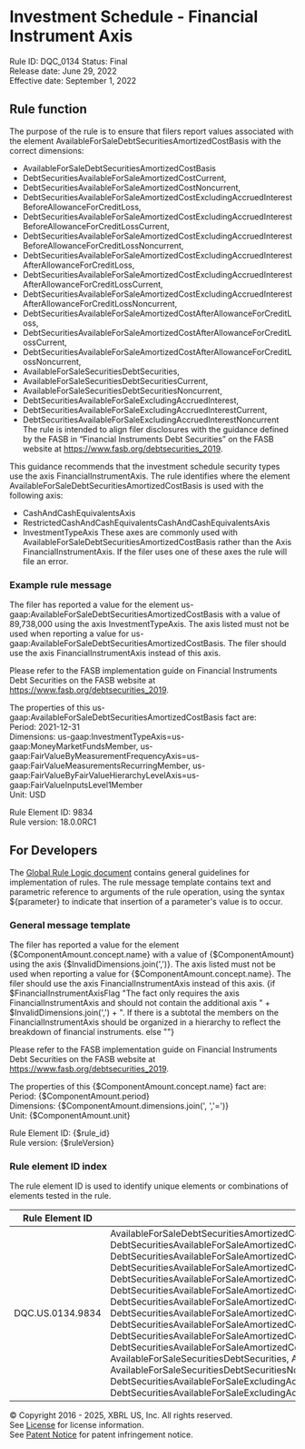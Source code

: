# Investment Schedule - Financial Instrument Axis  
Rule ID: DQC_0134 
Status: Final  
Release date: June 29, 2022  
Effective date: September 1, 2022  
  
## Rule function
The purpose of the rule is to ensure that filers report values associated with the element AvailableForSaleDebtSecuritiesAmortizedCostBasis with the correct dimensions:  
  - AvailableForSaleDebtSecuritiesAmortizedCostBasis
  - DebtSecuritiesAvailableForSaleAmortizedCostCurrent, 
  - DebtSecuritiesAvailableForSaleAmortizedCostNoncurrent,
  - DebtSecuritiesAvailableForSaleAmortizedCostExcludingAccruedInterestBeforeAllowanceForCreditLoss,
  - DebtSecuritiesAvailableForSaleAmortizedCostExcludingAccruedInterestBeforeAllowanceForCreditLossCurrent,
  - DebtSecuritiesAvailableForSaleAmortizedCostExcludingAccruedInterestBeforeAllowanceForCreditLossNoncurrent,
  - DebtSecuritiesAvailableForSaleAmortizedCostExcludingAccruedInterestAfterAllowanceForCreditLoss,
  - DebtSecuritiesAvailableForSaleAmortizedCostExcludingAccruedInterestAfterAllowanceForCreditLossCurrent,
  - DebtSecuritiesAvailableForSaleAmortizedCostExcludingAccruedInterestAfterAllowanceForCreditLossNoncurrent, 
  - DebtSecuritiesAvailableForSaleAmortizedCostAfterAllowanceForCreditLoss, 
  - DebtSecuritiesAvailableForSaleAmortizedCostAfterAllowanceForCreditLossCurrent,
  - DebtSecuritiesAvailableForSaleAmortizedCostAfterAllowanceForCreditLossNoncurrent,
  - AvailableForSaleSecuritiesDebtSecurities,
  - AvailableForSaleSecuritiesDebtSecuritiesCurrent,
  - AvailableForSaleSecuritiesDebtSecuritiesNoncurrent,
  - DebtSecuritiesAvailableForSaleExcludingAccruedInterest,
  - DebtSecuritiesAvailableForSaleExcludingAccruedInterestCurrent,
  - DebtSecuritiesAvailableForSaleExcludingAccruedInterestNoncurrent  
The rule is intended to align filer disclosures with the guidance defined by the FASB in “Financial Instruments Debt Securities” on the FASB website at https://www.fasb.org/debtsecurities_2019.

This guidance recommends that the investment schedule security types use the axis FinancialInstrumentAxis. The rule identifies where the element AvailableForSaleDebtSecuritiesAmortizedCostBasis is used with the following axis:
  - CashAndCashEquivalentsAxis
  - RestrictedCashAndCashEquivalentsCashAndCashEquivalentsAxis
  - InvestmentTypeAxis
These axes are commonly used with AvailableForSaleDebtSecuritiesAmortizedCostBasis rather than the Axis FinancialInstrumentAxis. If the filer uses one of these axes the rule will file an error.

### Example rule message
The filer has reported a value for the element us-gaap:AvailableForSaleDebtSecuritiesAmortizedCostBasis with a value of 89,738,000  using the axis InvestmentTypeAxis. The axis listed must not be used when reporting a value for us-gaap:AvailableForSaleDebtSecuritiesAmortizedCostBasis. The filer should use the axis FinancialInstrumentAxis instead of this axis. 

Please refer to the FASB implementation guide on Financial Instruments Debt Securities on the FASB website at https://www.fasb.org/debtsecurities_2019.

The properties of this us-gaap:AvailableForSaleDebtSecuritiesAmortizedCostBasis fact are:  
Period: 2021-12-31  
Dimensions: us-gaap:InvestmentTypeAxis=us-gaap:MoneyMarketFundsMember, us-gaap:FairValueByMeasurementFrequencyAxis=us-gaap:FairValueMeasurementsRecurringMember, us-gaap:FairValueByFairValueHierarchyLevelAxis=us-gaap:FairValueInputsLevel1Member  
Unit: USD
  
Rule Element ID: 9834  
Rule version: 18.0.0RC1

## For Developers  
The [Global Rule Logic document](https://github.com/DataQualityCommittee/dqc_us_rules/blob/master/docs/GlobalRuleLogic.md) contains general guidelines for implementation of rules. The rule message template contains text and parametric reference to arguments of the rule operation, using the syntax ${parameter} to indicate that insertion of a parameter's value is to occur.  
  
### General message template 
The filer has reported a value for the element {$ComponentAmount.concept.name} with a value of {$ComponentAmount}  using the axis {$InvalidDimensions.join(',')}. The axis listed must not be used when reporting a value for {$ComponentAmount.concept.name}. The filer should use the axis FinancialInstrumentAxis instead of this axis. 
{if $FinancialInstrumentAxisFlag "The fact only requires the axis FinancialInstrumentAxis and should not contain the additional axis " + $InvalidDimensions.join(',') + ". If there is a subtotal the members on the FinancialInstrumentAxis should be organized in a hierarchy to reflect the breakdown of financial instruments. else ""} 

Please refer to the FASB implementation guide on Financial Instruments Debt Securities on the FASB website at https://www.fasb.org/debtsecurities_2019.

The properties of this {$ComponentAmount.concept.name} fact are:  
Period: {$ComponentAmount.period}  
Dimensions: {$ComponentAmount.dimensions.join(', ','=')}  
Unit: {$ComponentAmount.unit}
  
Rule Element ID: {$rule_id}  
Rule version: {$ruleVersion}

### Rule element ID index  
The rule element ID is used to identify unique elements or combinations of elements tested in the rule.

|Rule Element ID|Elements|
|--- |--- |
|DQC.US.0134.9834|AvailableForSaleDebtSecuritiesAmortizedCostBasis, DebtSecuritiesAvailableForSaleAmortizedCostCurrent, DebtSecuritiesAvailableForSaleAmortizedCostNoncurrent, DebtSecuritiesAvailableForSaleAmortizedCostExcludingAccruedInterestBeforeAllowanceForCreditLoss, DebtSecuritiesAvailableForSaleAmortizedCostExcludingAccruedInterestBeforeAllowanceForCreditLossCurrent, DebtSecuritiesAvailableForSaleAmortizedCostExcludingAccruedInterestBeforeAllowanceForCreditLossNoncurrent, DebtSecuritiesAvailableForSaleAmortizedCostExcludingAccruedInterestAfterAllowanceForCreditLoss, DebtSecuritiesAvailableForSaleAmortizedCostExcludingAccruedInterestAfterAllowanceForCreditLossCurrent, DebtSecuritiesAvailableForSaleAmortizedCostExcludingAccruedInterestAfterAllowanceForCreditLossNoncurrent, DebtSecuritiesAvailableForSaleAmortizedCostAfterAllowanceForCreditLoss, DebtSecuritiesAvailableForSaleAmortizedCostAfterAllowanceForCreditLossCurrent, DebtSecuritiesAvailableForSaleAmortizedCostAfterAllowanceForCreditLossNoncurrent, AvailableForSaleSecuritiesDebtSecurities, AvailableForSaleSecuritiesDebtSecuritiesCurrent, AvailableForSaleSecuritiesDebtSecuritiesNoncurrent, DebtSecuritiesAvailableForSaleExcludingAccruedInterest, DebtSecuritiesAvailableForSaleExcludingAccruedInterestCurrent, DebtSecuritiesAvailableForSaleExcludingAccruedInterestNoncurrent|

© Copyright 2016 - 2025, XBRL US, Inc. All rights reserved.   
See [License](https://xbrl.us/dqc-license) for license information.  
See [Patent Notice](https://xbrl.us/dqc-patent) for patent infringement notice.  